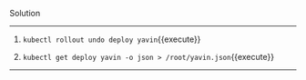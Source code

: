 Solution

---

1. `kubectl rollout undo deploy yavin`{{execute}}

2. `kubectl get deploy yavin -o json > /root/yavin.json`{{execute}}

---
<br/>
<br/>
